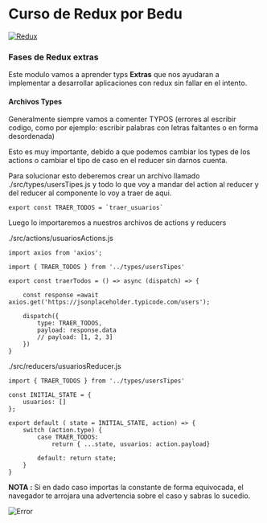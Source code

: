 # Curso de Redux por Bedu

[![Redux](https://i.ibb.co/WH2dzkQ/redux-simple.gif "Redux")](https://i.ibb.co/WH2dzkQ/redux-simple.gif "Redux")

### Fases de Redux extras

Este modulo vamos a aprender typs **Extras** que nos ayudaran a implementar a desarrollar aplicaciones con redux sin fallar en el intento.

#### Archivos Types

Generalmente siempre vamos a comenter TYPOS (errores al escribir codigo, como por ejemplo: escribir palabras con letras faltantes o en forma desordenada)

Esto es muy importante, debido a que podemos cambiar los types de los actions o cambiar el tipo de caso en el reducer sin darnos cuenta.

Para solucionar esto deberemos crear un archivo llamado ./src/types/usersTipes.js y todo lo que voy a mandar del action al reducer y del reducer al componente lo voy a traer de aqui.

```
export const TRAER_TODOS = `traer_usuarios`
```
Luego lo importaremos a nuestros archivos de actions y reducers


./src/actions/usuariosActions.js
```
import axios from 'axios';

import { TRAER_TODOS } from '../types/usersTipes'

export const traerTodos = () => async (dispatch) => {

	const response =await axios.get('https://jsonplaceholder.typicode.com/users');

	dispatch({
		type: TRAER_TODOS,
		payload: response.data
		// payload: [1, 2, 3]
	})
}
```

./src/reducers/usuariosReducer.js
```
import { TRAER_TODOS } from '../types/usersTipes'

const INITIAL_STATE = {
	usuarios: []
};

export default ( state = INITIAL_STATE, action) => {
	switch (action.type) {
		case TRAER_TODOS:
			return { ...state, usuarios: action.payload}

		default: return state;
	}
}
```

**NOTA :** Si en dado caso importas la constante de forma equivocada, el navegador te arrojara una advertencia sobre el caso y sabras lo sucedio.

![Error](https://i.imgur.com/Uagn0bE.png)